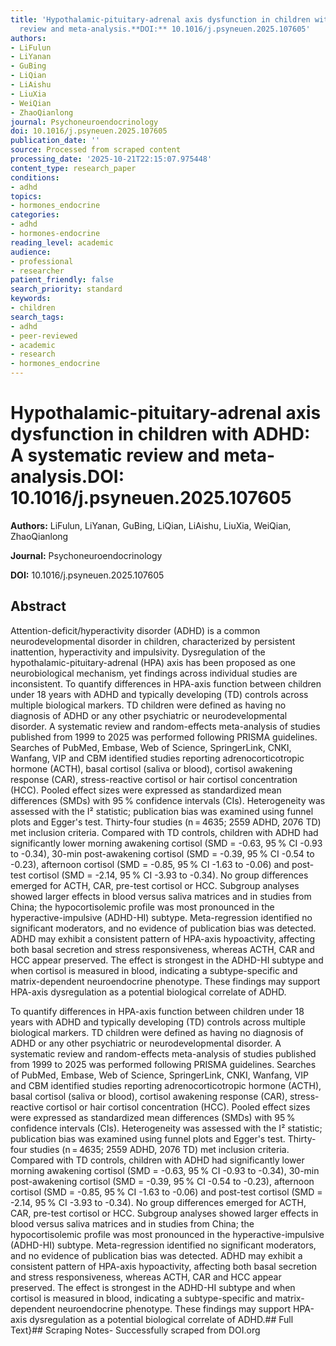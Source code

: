 ```yaml
---
title: 'Hypothalamic-pituitary-adrenal axis dysfunction in children with ADHD: A systematic
  review and meta-analysis.**DOI:** 10.1016/j.psyneuen.2025.107605'
authors:
- LiFulun
- LiYanan
- GuBing
- LiQian
- LiAishu
- LiuXia
- WeiQian
- ZhaoQianlong
journal: Psychoneuroendocrinology
doi: 10.1016/j.psyneuen.2025.107605
publication_date: ''
source: Processed from scraped content
processing_date: '2025-10-21T22:15:07.975448'
content_type: research_paper
conditions:
- adhd
topics:
- hormones_endocrine
categories:
- adhd
- hormones-endocrine
reading_level: academic
audience:
- professional
- researcher
patient_friendly: false
search_priority: standard
keywords:
- children
search_tags:
- adhd
- peer-reviewed
- academic
- research
- hormones_endocrine
---
```


# Hypothalamic-pituitary-adrenal axis dysfunction in children with ADHD: A systematic review and meta-analysis.**DOI:** 10.1016/j.psyneuen.2025.107605

**Authors:** LiFulun, LiYanan, GuBing, LiQian, LiAishu, LiuXia, WeiQian, ZhaoQianlong

**Journal:** Psychoneuroendocrinology

**DOI:** 10.1016/j.psyneuen.2025.107605

## Abstract

Attention-deficit/hyperactivity disorder (ADHD) is a common neurodevelopmental disorder in children, characterized by persistent inattention, hyperactivity and impulsivity. Dysregulation of the hypothalamic-pituitary-adrenal (HPA) axis has been proposed as one neurobiological mechanism, yet findings across individual studies are inconsistent.
To quantify differences in HPA-axis function between children under 18 years with ADHD and typically developing (TD) controls across multiple biological markers. TD children were defined as having no diagnosis of ADHD or any other psychiatric or neurodevelopmental disorder.
A systematic review and random-effects meta-analysis of studies published from 1999 to 2025 was performed following PRISMA guidelines. Searches of PubMed, Embase, Web of Science, SpringerLink, CNKI, Wanfang, VIP and CBM identified studies reporting adrenocorticotropic hormone (ACTH), basal cortisol (saliva or blood), cortisol awakening response (CAR), stress-reactive cortisol or hair cortisol concentration (HCC). Pooled effect sizes were expressed as standardized mean differences (SMDs) with 95 % confidence intervals (CIs). Heterogeneity was assessed with the I² statistic; publication bias was examined using funnel plots and Egger's test.
Thirty-four studies (n = 4635; 2559 ADHD, 2076 TD) met inclusion criteria. Compared with TD controls, children with ADHD had significantly lower morning awakening cortisol (SMD = -0.63, 95 % CI -0.93 to -0.34), 30-min post-awakening cortisol (SMD = -0.39, 95 % CI -0.54 to -0.23), afternoon cortisol (SMD = -0.85, 95 % CI -1.63 to -0.06) and post-test cortisol (SMD = -2.14, 95 % CI -3.93 to -0.34). No group differences emerged for ACTH, CAR, pre-test cortisol or HCC. Subgroup analyses showed larger effects in blood versus saliva matrices and in studies from China; the hypocortisolemic profile was most pronounced in the hyperactive-impulsive (ADHD-HI) subtype. Meta-regression identified no significant moderators, and no evidence of publication bias was detected.
ADHD may exhibit a consistent pattern of HPA-axis hypoactivity, affecting both basal secretion and stress responsiveness, whereas ACTH, CAR and HCC appear preserved. The effect is strongest in the ADHD-HI subtype and when cortisol is measured in blood, indicating a subtype-specific and matrix-dependent neuroendocrine phenotype. These findings may support HPA-axis dysregulation as a potential biological correlate of ADHD.

To quantify differences in HPA-axis function between children under 18 years with ADHD and typically developing (TD) controls across multiple biological markers. TD children were defined as having no diagnosis of ADHD or any other psychiatric or neurodevelopmental disorder.
A systematic review and random-effects meta-analysis of studies published from 1999 to 2025 was performed following PRISMA guidelines. Searches of PubMed, Embase, Web of Science, SpringerLink, CNKI, Wanfang, VIP and CBM identified studies reporting adrenocorticotropic hormone (ACTH), basal cortisol (saliva or blood), cortisol awakening response (CAR), stress-reactive cortisol or hair cortisol concentration (HCC). Pooled effect sizes were expressed as standardized mean differences (SMDs) with 95 % confidence intervals (CIs). Heterogeneity was assessed with the I² statistic; publication bias was examined using funnel plots and Egger's test.
Thirty-four studies (n = 4635; 2559 ADHD, 2076 TD) met inclusion criteria. Compared with TD controls, children with ADHD had significantly lower morning awakening cortisol (SMD = -0.63, 95 % CI -0.93 to -0.34), 30-min post-awakening cortisol (SMD = -0.39, 95 % CI -0.54 to -0.23), afternoon cortisol (SMD = -0.85, 95 % CI -1.63 to -0.06) and post-test cortisol (SMD = -2.14, 95 % CI -3.93 to -0.34). No group differences emerged for ACTH, CAR, pre-test cortisol or HCC. Subgroup analyses showed larger effects in blood versus saliva matrices and in studies from China; the hypocortisolemic profile was most pronounced in the hyperactive-impulsive (ADHD-HI) subtype. Meta-regression identified no significant moderators, and no evidence of publication bias was detected.
ADHD may exhibit a consistent pattern of HPA-axis hypoactivity, affecting both basal secretion and stress responsiveness, whereas ACTH, CAR and HCC appear preserved. The effect is strongest in the ADHD-HI subtype and when cortisol is measured in blood, indicating a subtype-specific and matrix-dependent neuroendocrine phenotype. These findings may support HPA-axis dysregulation as a potential biological correlate of ADHD.## Full Text}## Scraping Notes- Successfully scraped from DOI.org